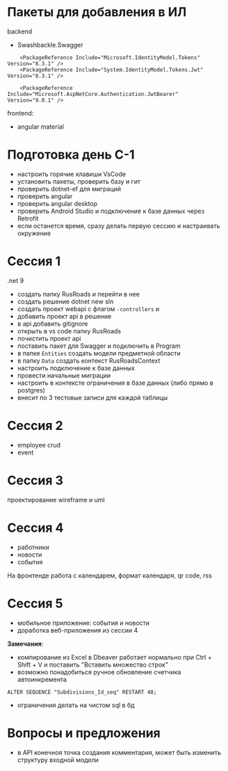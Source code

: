
# Пакеты для добавления в ИЛ

backend
- Swashbackle.Swagger

```
    <PackageReference Include="Microsoft.IdentityModel.Tokens" Version="8.3.1" />
    <PackageReference Include="System.IdentityModel.Tokens.Jwt" Version="8.3.1" />

    <PackageReference Include="Microsoft.AspNetCore.Authentication.JwtBearer" Version="9.0.1" />
```

frontend:
- angular material

# Подготовка день С-1

- настроить горячие клавиши VsCode
- установить пакеты, проверить базу и гит
- проверить dotnet-ef для миграций
- проверить angular
- проверить angular desktop
- проверить Android Studio и подключение к базе данных через Retrofit
- если останется время, сразу делать первую сессию и настраивать окружение

# Сессия 1
.net 9

- создать папку RusRoads и перейти в нее
- создать решение dotnet new sln
- создать проект webapi с флагом ```-controllers``` и 
- добавить проект api в решение
- в api добавить gitignore
- открыть в vs code папку RusRoads
- почистить проект api
- поставить пакет для Swagger и подключить в Program
- в папке ```Entities``` создать модели предметной области
- в папку ```Data``` создать контекст RusRoadsContext
- настроить подключение к базе данных
- провести начальные миграции
- настроить в контексте ограничения в базе данных (либо прямо в postgres)
- внесит по 3 тестовые записи для каждой таблицы

# Сессия 2

- employee crud 
- event

# Сессия 3 
проектирование wireframe и uml

# Сессия 4

- работники
- новости 
- события

На фронтенде работа с календарем, формат календаря, qr code, rss 


# Сессия 5

- мобильное приложение: события и новости
- доработка веб-приложения из сессии 4


**Замечания**:

- компирование из Excel в Dbeaver работает нормально при Ctrl + Shift + V и поставить "Вставить множество строк"
- возможно понадобиться ручное обновление счетчика автоинкремента

```
ALTER SEQUENCE "Subdivisions_Id_seq" RESTART 48;
```

- ограничения делать на чистом sql в бд


# Вопросы и предложения

- в API конечноя точка создания комментария, может быть изменить структуру входной модели